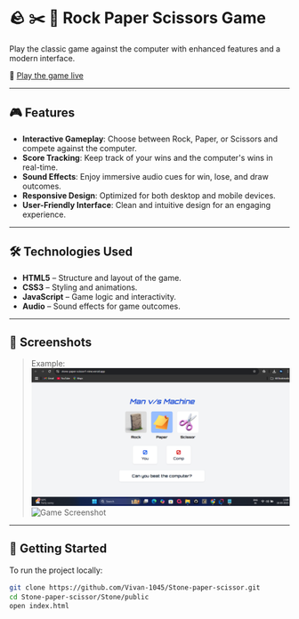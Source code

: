 # 🪨 ✂️ 📄 Rock Paper Scissors Game

Play the classic game against the computer with enhanced features and a modern interface.

🔗 [Play the game live](https://stone-paper-scissor1-nine.vercel.app/)

---

## 🎮 Features

- **Interactive Gameplay**: Choose between Rock, Paper, or Scissors and compete against the computer.
- **Score Tracking**: Keep track of your wins and the computer's wins in real-time.
- **Sound Effects**: Enjoy immersive audio cues for win, lose, and draw outcomes.
- **Responsive Design**: Optimized for both desktop and mobile devices.
- **User-Friendly Interface**: Clean and intuitive design for an engaging experience.

---

## 🛠️ Technologies Used

- **HTML5** – Structure and layout of the game.
- **CSS3** – Styling and animations.
- **JavaScript** – Game logic and interactivity.
- **Audio** – Sound effects for game outcomes.

---

## 📸 Screenshots

> Example:  
> ![Game Screenshot](https://github.com/Vivan-1045/Stone-paper-scissor/blob/main/Stone/screenshots/screenshot-14.png)
> ![Game Screenshot](screenshots/screenshot-16.png)

---

## 🚀 Getting Started

To run the project locally:

```bash
git clone https://github.com/Vivan-1045/Stone-paper-scissor.git
cd Stone-paper-scissor/Stone/public
open index.html

